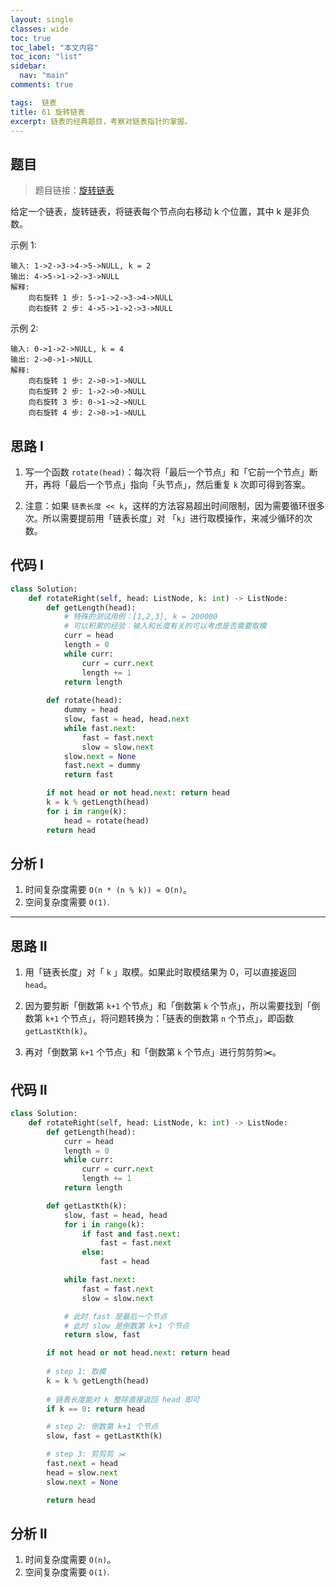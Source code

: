 ```yaml
---
layout: single
classes: wide
toc: true
toc_label: "本文内容"
toc_icon: "list"
sidebar:
  nav: "main"
comments: true

tags:  链表
title: 61 旋转链表
excerpt: 链表的经典题目，考察对链表指针的掌握。
---
```


## 题目

> 题目链接：[旋转链表](https://leetcode-cn.com/problems/rotate-list/)

给定一个链表，旋转链表，将链表每个节点向右移动 k 个位置，其中 k 是非负数。

示例 1:

    输入: 1->2->3->4->5->NULL, k = 2
    输出: 4->5->1->2->3->NULL
    解释:
        向右旋转 1 步: 5->1->2->3->4->NULL
        向右旋转 2 步: 4->5->1->2->3->NULL

示例 2:
    
    输入: 0->1->2->NULL, k = 4
    输出: 2->0->1->NULL
    解释:
        向右旋转 1 步: 2->0->1->NULL
        向右旋转 2 步: 1->2->0->NULL
        向右旋转 3 步: 0->1->2->NULL
        向右旋转 4 步: 2->0->1->NULL


## 思路 I


1. 写一个函数 `rotate(head)`：每次将「最后一个节点」和「它前一个节点」断开，再将「最后一个节点」指向「头节点」，然后重复 `k` 次即可得到答案。

2. 注意：如果 `链表长度 << k`，这样的方法容易超出时间限制，因为需要循环很多次。所以需要提前用「链表长度」对 「`k`」进行取模操作，来减少循环的次数。

## 代码 I

```python
class Solution:
    def rotateRight(self, head: ListNode, k: int) -> ListNode:
        def getLength(head):
            # 特殊的测试用例：[1,2,3], k = 200000
            # 可以积累的经验：输入和长度有关的可以考虑是否需要取模
            curr = head
            length = 0
            while curr:
                curr = curr.next
                length += 1
            return length
        
        def rotate(head):
            dummy = head
            slow, fast = head, head.next
            while fast.next:
                fast = fast.next
                slow = slow.next
            slow.next = None
            fast.next = dummy
            return fast

        if not head or not head.next: return head
        k = k % getLength(head)
        for i in range(k):
            head = rotate(head)
        return head
```

## 分析 I

1. 时间复杂度需要 `O(n * (n % k)) ≈ O(n)`。
2. 空间复杂度需要 `O(1)`.


---

## 思路 II

1. 用「链表长度」对「 `k` 」取模。如果此时取模结果为 0，可以直接返回 `head`。

2. 因为要剪断「倒数第 `k+1` 个节点」和「倒数第 `k` 个节点」，所以需要找到「倒数第 `k+1` 个节点」，将问题转换为：「链表的倒数第 `n` 个节点」，即函数 `getLastKth(k)`。

3. 再对「倒数第 `k+1` 个节点」和「倒数第 `k` 个节点」进行剪剪剪✂️。


## 代码 II

```python
class Solution:
    def rotateRight(self, head: ListNode, k: int) -> ListNode:
        def getLength(head):
            curr = head
            length = 0
            while curr:
                curr = curr.next
                length += 1
            return length

        def getLastKth(k):
            slow, fast = head, head
            for i in range(k):
                if fast and fast.next:
                    fast = fast.next
                else:
                    fast = head

            while fast.next:
                fast = fast.next
                slow = slow.next

            # 此时 fast 是最后一个节点
            # 此时 slow 是倒数第 k+1 个节点
            return slow, fast

        if not head or not head.next: return head
        
        # step 1: 取模
        k = k % getLength(head)
        
        # 链表长度能对 k 整除直接返回 head 即可
        if k == 0: return head

        # step 2: 倒数第 k+1 个节点 
        slow, fast = getLastKth(k)

        # step 3: 剪剪剪 ✂️
        fast.next = head
        head = slow.next
        slow.next = None

        return head

```

## 分析 II

1. 时间复杂度需要 `O(n)`。
2. 空间复杂度需要 `O(1)`.
